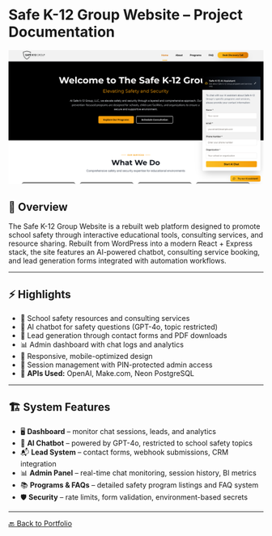# Safe K-12 Group Website – Project Documentation

<p align="center">
  <img src="../images/sakek12.png" width="800">
</p>


## 📖 Overview
The Safe K-12 Group Website is a rebuilt web platform designed to promote school safety through interactive educational tools, consulting services, and resource sharing. Rebuilt from WordPress into a modern React + Express stack, the site features an AI-powered chatbot, consulting service booking, and lead generation forms integrated with automation workflows.

---

## ⚡ Highlights
- 🏫 School safety resources and consulting services  
- 🤖 AI chatbot for safety questions (GPT-4o, topic restricted)  
- 📄 Lead generation through contact forms and PDF downloads  
- 📊 Admin dashboard with chat logs and analytics  
- 📱 Responsive, mobile-optimized design  
- 🔐 Session management with PIN-protected admin access  
- 🔑 **APIs Used:** OpenAI, Make.com, Neon PostgreSQL  

---

## 🏗 System Features
- 🖥️ **Dashboard** – monitor chat sessions, leads, and analytics  
- 🤖 **AI Chatbot** – powered by GPT-4o, restricted to school safety topics  
- 📬 **Lead System** – contact forms, webhook submissions, CRM integration  
- 📊 **Admin Panel** – real-time chat monitoring, session history, BI metrics  
- 📚 **Programs & FAQs** – detailed safety program listings and FAQ system  
- 🛡️ **Security** – rate limits, form validation, environment-based secrets  

---

[🔙 Back to Portfolio](../README.md)

